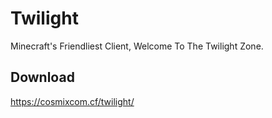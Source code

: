 # Twilight
Minecraft's Friendliest Client, Welcome To The Twilight Zone.

## Download

https://cosmixcom.cf/twilight/
